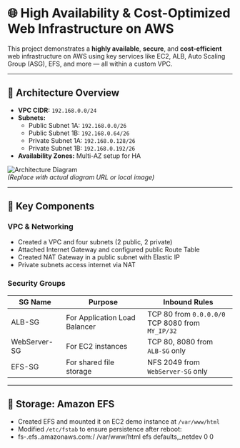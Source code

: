 # 🌐 High Availability & Cost-Optimized Web Infrastructure on AWS

This project demonstrates a **highly available**, **secure**, and **cost-efficient** web infrastructure on AWS using key services like EC2, ALB, Auto Scaling Group (ASG), EFS, and more — all within a custom VPC.

---

## 📐 Architecture Overview

- **VPC CIDR:** `192.168.0.0/24`
- **Subnets:**
  - Public Subnet 1A: `192.168.0.0/26`
  - Public Subnet 1B: `192.168.0.64/26`
  - Private Subnet 1A: `192.168.0.128/26`
  - Private Subnet 1B: `192.168.0.192/26`
- **Availability Zones:** Multi-AZ setup for HA

![Architecture Diagram](<insert-path-or-link>)  
_(Replace with actual diagram URL or local image)_

---

## 🔧 Key Components

### VPC & Networking
- Created a VPC and four subnets (2 public, 2 private)
- Attached Internet Gateway and configured public Route Table
- Created NAT Gateway in a public subnet with Elastic IP
- Private subnets access internet via NAT

### Security Groups
| SG Name        | Purpose                          | Inbound Rules                                                                 |
|----------------|----------------------------------|--------------------------------------------------------------------------------|
| ALB-SG         | For Application Load Balancer    | TCP 80 from `0.0.0.0/0`<br>TCP 8080 from `MY_IP/32`                            |
| WebServer-SG   | For EC2 instances                | TCP 80, 8080 from `ALB-SG` only                                               |
| EFS-SG         | For shared file storage          | NFS 2049 from `WebServer-SG` only                                             |

---

## 📁 Storage: Amazon EFS

- Created EFS and mounted it on EC2 demo instance at `/var/www/html`
- Modified `/etc/fstab` to ensure persistence after reboot:
- fs-<id>.efs.<region>.amazonaws.com:/ /var/www/html efs defaults,_netdev 0 0
